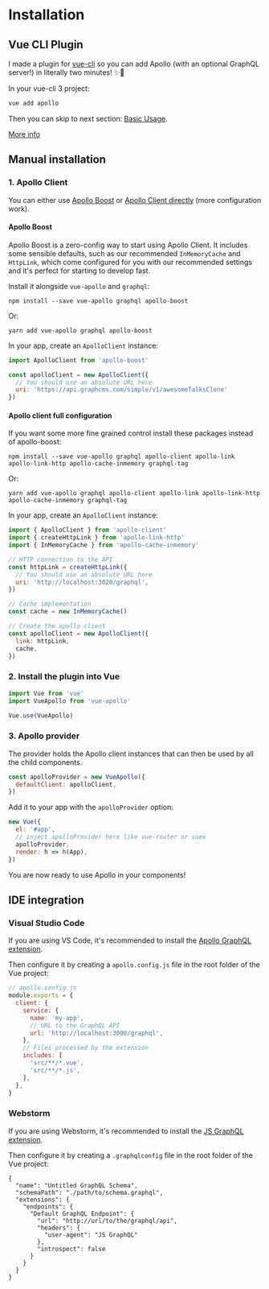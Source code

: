 # Installation

## Vue CLI Plugin

I made a plugin for [vue-cli](http://cli.vuejs.org) so you can add Apollo (with an optional GraphQL server!) in literally two minutes! ✨🚀

In your vue-cli 3 project:

```bash
vue add apollo
```

Then you can skip to next section: [Basic Usage](./apollo/).

[More info](https://github.com/Akryum/vue-cli-plugin-apollo)

## Manual installation

### 1. Apollo Client

You can either use [Apollo Boost](#apollo-boost) or [Apollo Client directly](#apollo-client-full-configuration) (more configuration work).

#### Apollo Boost

Apollo Boost is a zero-config way to start using Apollo Client. It includes some sensible defaults, such as our recommended `InMemoryCache` and `HttpLink`, which come configured for you with our recommended settings and it's perfect for starting to develop fast.

Install it alongside `vue-apollo` and `graphql`: 

```
npm install --save vue-apollo graphql apollo-boost
```

Or:

```
yarn add vue-apollo graphql apollo-boost
```

In your app, create an `ApolloClient` instance:

```js
import ApolloClient from 'apollo-boost'

const apolloClient = new ApolloClient({
  // You should use an absolute URL here
  uri: 'https://api.graphcms.com/simple/v1/awesomeTalksClone'
})
```

#### Apollo client full configuration

If you want some more fine grained control install these packages instead of apollo-boost:

```
npm install --save vue-apollo graphql apollo-client apollo-link apollo-link-http apollo-cache-inmemory graphql-tag
```

Or:

```
yarn add vue-apollo graphql apollo-client apollo-link apollo-link-http apollo-cache-inmemory graphql-tag
```

In your app, create an `ApolloClient` instance:

```js
import { ApolloClient } from 'apollo-client'
import { createHttpLink } from 'apollo-link-http'
import { InMemoryCache } from 'apollo-cache-inmemory'

// HTTP connection to the API
const httpLink = createHttpLink({
  // You should use an absolute URL here
  uri: 'http://localhost:3020/graphql',
})

// Cache implementation
const cache = new InMemoryCache()

// Create the apollo client
const apolloClient = new ApolloClient({
  link: httpLink,
  cache,
})
```

### 2. Install the plugin into Vue

```js
import Vue from 'vue'
import VueApollo from 'vue-apollo'

Vue.use(VueApollo)
```

### 3. Apollo provider

The provider holds the Apollo client instances that can then be used by all the child components.

```js
const apolloProvider = new VueApollo({
  defaultClient: apolloClient,
})
```

Add it to your app with the `apolloProvider` option:

```js
new Vue({
  el: '#app',
  // inject apolloProvider here like vue-router or vuex
  apolloProvider,
  render: h => h(App),
})
```

You are now ready to use Apollo in your components!

## IDE integration

### Visual Studio Code

If you are using VS Code, it's recommended to install the [Apollo GraphQL extension](https://marketplace.visualstudio.com/items?itemName=apollographql.vscode-apollo).

Then configure it by creating a `apollo.config.js` file in the root folder of the Vue project:

```js
// apollo.config.js
module.exports = {
  client: {
    service: {
      name: 'my-app',
      // URL to the GraphQL API
      url: 'http://localhost:3000/graphql',
    },
    // Files processed by the extension
    includes: [
      'src/**/*.vue',
      'src/**/*.js',
    ],
  },
}
```

### Webstorm

If you are using Webstorm, it's recommended to install the [JS GraphQL extension](https://plugins.jetbrains.com/plugin/8097-js-graphql/).

Then configure it by creating a `.graphqlconfig` file in the root folder of the Vue project:

```graphqlconfig
{
  "name": "Untitled GraphQL Schema",
  "schemaPath": "./path/to/schema.graphql",
  "extensions": {
    "endpoints": {
      "Default GraphQL Endpoint": {
        "url": "http://url/to/the/graphql/api",
        "headers": {
          "user-agent": "JS GraphQL"
        },
        "introspect": false
      }
    }
  }
}
```
